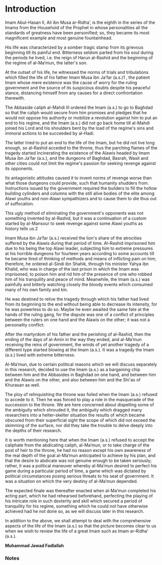 Introduction
============

Imam Abul-Hasan II, Ali ibn Musa ar-Ridha’, is the eighth in the series
of the Imams from the Household of the Prophet in whose personalities
all the standards of greatness have been personified; so, they became
its most magnificent example and most genuine fountainhead.

His life was characterized by a somber tragic stamp from its grievous
beginning till its painful end. Bitterness seldom parted from his soul
during the periods he lived, i.e. the reign of Harun al-Rashid and the
beginning of the regime of al-Ma’mun, the latter's son.

At the outset of his life, he witnessed the norms of trials and
tribulations which filled the life of his father Imam Musa ibn Ja’far
(a.s.)1 , the patient Imam whose mere existence was the cause of worry
for the ruling government and the source of its suspicious doubts
despite his peaceful stance, distancing himself from any causes for a
direct confrontation therewith.

The Abbaside caliph al-Mahdi III ordered the Imam (a.s.) to go to
Baghdad so that the caliph would secure from him promises and pledges
that he would not oppose his authority or mobilize a revolution against
him to put an end to his regime, and the Imam (a.s.) did not go back
home till al-Mahdi joined his Lord and his shoulders bent by the load of
the regime's sins and immoral actions to be succeeded by al-Hadi.

The latter tried to put an end to the life of the Imam, but he did not
live long enough, so al-Rashid acceded to the throne, thus the parching
flames of the tragedy started incinerating the existence of the Alawis
headed by Imam Musa ibn Ja’far (a.s.), and the dungeons of Baghdad,
Basrah, Wasit and other cities could not limit the regime's passion for
seeking revenge against its opponents.

Its antagonistic attitudes caused it to invent norms of revenge worse
than what those dungeons could provide, such that humanity shudders
from. Instructions issued by the government required the builders to
fill the hollow building cylinders and columns with the still alive
bodies of the elite among Alawi youths and non-Alawi sympathizers and to
cause them to die thus out of suffocation.

This ugly method of eliminating the government's opponents was not
something invented by al-Rashid, but it was a continuation of a custom
started by al-Mansour to seek revenge against some Alawi youths as
history tells us.2

Imam Musa ibn Ja’far (a.s.) received the lion's share of the atrocities
suffered by the Alawis during that period of time. Al-Rashid imprisoned
him due to his being the top Alawi leader, subjecting him to extreme
pressures at his horrible dungeons for fourteen years according to some
accounts till he became tired of thinking of methods and means of
inflicting pain on him; therefore, he ordered al-Sindi ibn Shahik,
through his minister Yahya ibn Khalid, who was in charge of the last
prison in which the Imam was imprisoned, to poison him and rid him of
the presence of one who robbed him of his tranquility and peace of mind.
Meanwhile, the Imam (a.s.) was painfully and bitterly watching closely
the bloody events which consumed many of his own family and kin.

He was destined to relive the tragedy through which his father had lived
from its beginning to the end without being able to decrease its
intensity, for he was powerless to do so. Maybe he even awaited the same
fate at the hands of the ruling gang, for the dispute was one of a
conflict of principles between the rulers on one hand and the Alawis on
the other; it was not a personality conflict.

After the martyrdom of his father and the perishing of al-Rashid, then
the ending of the days of al-Amin in the way they ended, and al-Ma’mun
receiving the reins of government, the winds of yet another tragedy of a
different type started blowing at the Imam (a.s.). It was a tragedy the
Imam (a.s.) lived with extreme bitterness.

Al-Ma’mun, due to certain political reasons which we will discuss
separately in this research, decided to use the Imam (a.s.) as a
bargaining chip between him and the Abbasides in Baghdad on one hand,
and between him and the Alawis on the other, and also between him and
the Shi'as of Khurasan as well.

The ploy of relinquishing the throne was foiled when the Imam (a.s.)
refused to accede to it. Then he was forced to play a role in the
masquerade of the succession to the throne. We are here concerned about
dispelling some of the ambiguity which shrouded it, the ambiguity which
dragged many researchers into a helter-skelter situation the results of
which became obscured from their superficial sight the scope of which
did not exceed the skimming of the surface, nor did they take the
trouble to delve deeply into the depths of their research.

It is worth mentioning here that when the Imam (a.s.) refused to accept
the caliphate from the abdicating caliph, al-Ma’mun, or to take charge
of the post of heir to the throne, he had no reason except his own
awareness of the real depth of the goal al-Ma’mun anticipated to achieve
by his plan, and that the desire to abdicate was not genuine enough to
be taken seriously; rather, it was a political maneuver whereby
al-Ma’mun desired to perfect his game during a particular period of
time, a game which was dictated by political circumstances posing
serious threats to his seat of government. It was a situation on which
the very destiny of al-Ma’mun depended.

The expected finale was thereafter enacted when al-Ma’mun completed his
acting part, which he had rehearsed beforehand, perfecting the playing
of his intricate role in such dexterity and skill which secured a period
of tranquility for his regime, something which he could not have
otherwise achieved had he not done so, as we will discuss later in this
research.

In addition to the above, we shall attempt to deal with the
comprehensive aspects of the life of the Imam (a.s.) so that the picture
becomes clear to us when we wish to review the life of a great Imam such
as Imam ar-Ridha’ (a.s.).

**Muhammad Jawad Fadlallah**

### Notes

###

[^1]: Acronyms of Alaihis Salam (peace be upon him).

[^2]: Ibn al-Athir, Vol. 4, p. 375. He said: 'Al-Mansour Muhammad ibn
Ibrahim ibn al-Hasan was brought in, and he was the most handsome man
people ever saw. He asked him, \`Are you the one nicknamed the yellow
silk?' He answered, \`Yes.' He said, \`I shall certainly kill you in a
manner which I have not employed to anyone else,' then he ordered him to
be placed in a cylinder and it was built up on him while he was still
alive; thus, he died inside it." Maqatil al-Talibiyyin, p. 136,
indicates likewise.

